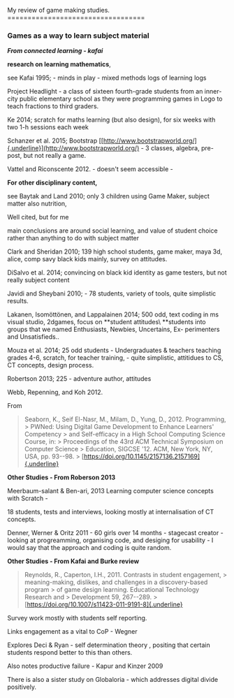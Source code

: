My review of game making studies.  ==================================

### **Games as a way to learn subject material**

***From connected learning - kafai***

**research on learning mathematics**,

see Kafai 1995; - minds in play - mixed methods logs of learning logs

Project Headlight - a class of sixteen fourth-grade students from an inner-city public elementary school as they were programming games in Logo to teach fractions to third graders.

Ke 2014; scratch for maths learning (but also design), for six weeks with two 1-h sessions each week

Schanzer et al. 2015; Bootstrap [[http://www.bootstrapworld.org/]{.underline}](http://www.bootstrapworld.org/) - 3 classes, algebra, pre-post, but not really a game.

Vattel and Riconscente 2012. - doesn't seem accessible -

**For other disciplinary content,**

see Baytak and Land 2010; only 3 children using Game Maker, subject matter also nutrition,

Well cited, but for me

main conclusions are around social learning, and value of student choice rather than anything to do with subject matter

Clark and Sheridan 2010; 139 high school students, game maker, maya 3d, alice, comp savy black kids mainly, survey on attitudes.

DiSalvo et al. 2014; convincing on black kid identity as game testers, but not really subject content

Javidi and Sheybani 2010; - 78 students, variety of tools, quite simplistic results.

Lakanen, Isomöttönen, and Lappalainen 2014; 500 odd, text coding in ms visual studio, 2dgames, focus on **student attitudes\ **students into groups that we named Enthusiasts, Newbies, Uncertains, Ex- perimenters and Unsatisfieds..

Mouza et al. 2014; 25 odd students - Undergraduates & teachers teaching grades 4-6, scratch, for teacher training, - quite simplistic, attitidues to CS, CT concepts, design process.

Robertson 2013; 225 - adventure author, attitudes

Webb, Repenning, and Koh 2012.

From

> Seaborn, K., Seif El-Nasr, M., Milam, D., Yung, D., 2012. Programming, > PWNed: Using Digital Game Development to Enhance Learners' Competency > and Self-efficacy in a High School Computing Science Course, in: > Proceedings of the 43rd ACM Technical Symposium on Computer Science > Education, SIGCSE '12. ACM, New York, NY, USA, pp. 93--98. > [https://doi.org/10.1145/2157136.2157169]{.underline}

**Other Studies - From Roberson 2013**

Meerbaum-salant & Ben-ari, 2013 Learning computer science concepts with Scratch -

18 students, tests and interviews, looking mostly at internalisation of CT concepts.

Denner, Werner & Oritz 2011 - 60 girls over 14 months - stagecast creator - looking at progreamming, organising code, and desiging for usability - I would say that the approach and coding is quite random.

**Other Studies - From Kafai and Burke review**

> Reynolds, R., Caperton, I.H., 2011. Contrasts in student engagement, > meaning-making, dislikes, and challenges in a discovery-based program > of game design learning. Educational Technology Research and > Development 59, 267--289. > [https://doi.org/10.1007/s11423-011-9191-8]{.underline}

Survey work mostly with students self reporting.

Links engagement as a vital to CoP - Wegner

Explores Deci & Ryan - self determination theory , positing that certain students respond better to this than others.

Also notes productive failure - Kapur and Kinzer 2009

There is also a sister study on Globaloria - which addresses digital divide positively. 